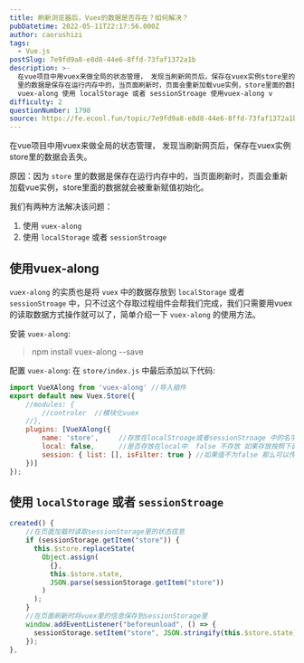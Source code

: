 ```yaml
---
title: 刷新浏览器后，Vuex的数据是否存在？如何解决？
pubDatetime: 2022-05-11T22:17:56.000Z
author: caorushizi
tags:
  - Vue.js
postSlug: 7e9fd9a8-e8d8-44e6-8ffd-73faf1372a1b
description: >-
  在vue项目中用vuex来做全局的状态管理， 发现当刷新网页后，保存在vuex实例store里的数据会丢失。 原因：因为 store
  里的数据是保存在运行内存中的，当页面刷新时，页面会重新加载vue实例，store里面的数据就会被重新赋值初始化。 我们有两种方法解决该问题： 使用
  vuex-along 使用 localStorage 或者 sessionStroage 使用vuex-along v
difficulty: 2
questionNumber: 1798
source: https://fe.ecool.fun/topic/7e9fd9a8-e8d8-44e6-8ffd-73faf1372a1b
---
```


在vue项目中用vuex来做全局的状态管理， 发现当刷新网页后，保存在vuex实例store里的数据会丢失。

原因：因为 `store` 里的数据是保存在运行内存中的，当页面刷新时，页面会重新加载vue实例，store里面的数据就会被重新赋值初始化。

我们有两种方法解决该问题：

1. 使用 `vuex-along`
2. 使用 `localStorage` 或者 `sessionStroage`

## 使用vuex-along

`vuex-along` 的实质也是将 `vuex` 中的数据存放到 `localStorage` 或者 `sessionStroage` 中，只不过这个存取过程组件会帮我们完成，我们只需要用vuex的读取数据方式操作就可以了，简单介绍一下 `vuex-along` 的使用方法。

安装 `vuex-along`:

> npm install vuex-along --save

配置 `vuex-along`: 在 `store/index.js` 中最后添加以下代码:

```js
import VueXAlong from 'vuex-along' //导入插件
export default new Vuex.Store({
    //modules: {
        //controler  //模块化vuex
    //},
    plugins: [VueXAlong({
        name: 'store',     //存放在localStroage或者sessionStroage 中的名字
        local: false,      //是否存放在local中  false 不存放 如果存放按照下面session的配置
        session: { list: [], isFilter: true } //如果值不为false 那么可以传递对象 其中 当isFilter设置为true时， list 数组中的值就会被过滤调,这些值不会存放在seesion或者local中
    })]
});
```

## 使用 `localStorage` 或者 `sessionStroage`

```js
created() {
    //在页面加载时读取sessionStorage里的状态信息
    if (sessionStorage.getItem("store")) {
      this.$store.replaceState(
        Object.assign(
          {},
          this.$store.state,
          JSON.parse(sessionStorage.getItem("store"))
        )
      );
    }
    //在页面刷新时将vuex里的信息保存到sessionStorage里
    window.addEventListener("beforeunload", () => {
      sessionStorage.setItem("store", JSON.stringify(this.$store.state));
    });
},
```


